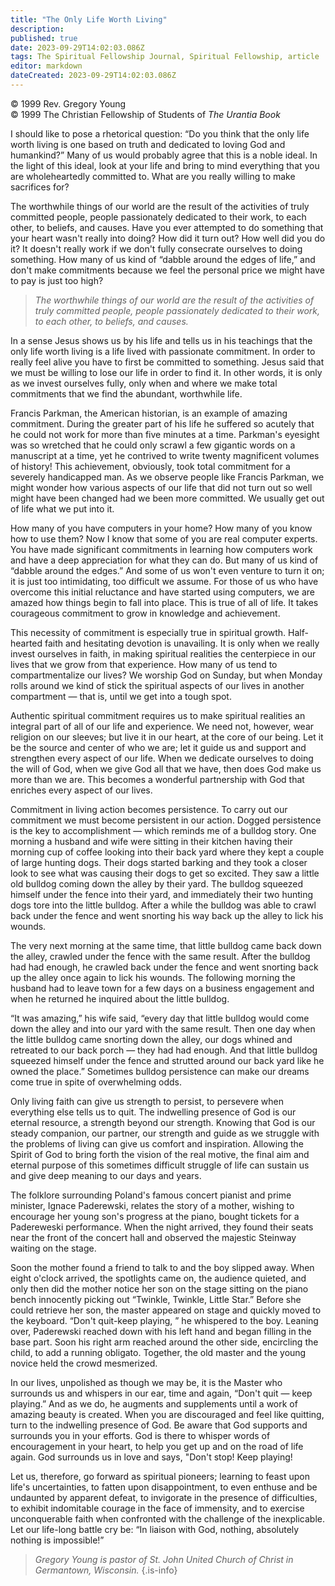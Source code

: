 ```yaml
---
title: "The Only Life Worth Living"
description: 
published: true
date: 2023-09-29T14:02:03.086Z
tags: The Spiritual Fellowship Journal, Spiritual Fellowship, article
editor: markdown
dateCreated: 2023-09-29T14:02:03.086Z
---
```


<p class="v-card v-sheet theme--light gray lighten-3 px-2">© 1999 Rev. Gregory Young<br>© 1999 The Christian Fellowship of Students of <i>The Urantia Book</i></p>

I should like to pose a rhetorical question: “Do you think that the only life worth living is one based on truth and dedicated to loving God and humankind?” Many of us would probably agree that this is a noble ideal. In the light of this ideal, look at your life and bring to mind everything that you are wholeheartedly committed to. What are you really willing to make sacrifices for?

The worthwhile things of our world are the result of the activities of truly committed people, people passionately dedicated to their work, to each other, to beliefs, and causes. Have you ever attempted to do something that your heart wasn't really into doing? How did it turn out? How well did you do it? It doesn't really work if we don't fully consecrate ourselves to doing something. How many of us kind of “dabble around the edges of life,” and don't make commitments because we feel the personal price we might have to pay is just too high?

> _The worthwhile things of our world are the result of the activities of truly committed people, people passionately dedicated to their work, to each other, to beliefs, and causes._

In a sense Jesus shows us by his life and tells us in his teachings that the only life worth living is a life lived with passionate commitment. In order to really feel alive you have to first be committed to something. Jesus said that we must be willing to lose our life in order to find it. In other words, it is only as we invest ourselves fully, only when and where we make total commitments that we find the abundant, worthwhile life.

Francis Parkman, the American historian, is an example of amazing commitment. During the greater part of his life he suffered so acutely that he could not work for more than five minutes at a time. Parkman's eyesight was so wretched that he could only scrawl a few gigantic words on a manuscript at a time, yet he contrived to write twenty magnificent volumes of history! This achievement, obviously, took total commitment for a severely handicapped man. As we observe people like Francis Parkman, we might wonder how various aspects of our life that did not turn out so well might have been changed had we been more committed. We usually get out of life what we put into it.

How many of you have computers in your home? How many of you know how to use them? Now I know that some of you are real computer experts. You have made significant commitments in learning how computers work and have a deep appreciation for what they can do. But many of us kind of “dabble around the edges.” And some of us won't even venture to turn it on; it is just too intimidating, too difficult we assume. For those of us who have overcome this initial reluctance and have started using computers, we are amazed how things begin to fall into place. This is true of all of life. It takes courageous commitment to grow in knowledge and achievement.

This necessity of commitment is especially true in spiritual growth. Half-hearted faith and hesitating devotion is unavailing. It is only when we really invest ourselves in faith, in making spiritual realities the centerpiece in our lives that we grow from that experience. How many of us tend to compartmentalize our lives? We worship God on Sunday, but when Monday rolls around we kind of stick the spiritual aspects of our lives in another compartment — that is, until we get into a tough spot.

Authentic spiritual commitment requires us to make spiritual realities an integral part of all of our life and experience. We need not, however, wear religion on our sleeves; but live it in our heart, at the core of our being. Let it be the source and center of who we are; let it guide us and support and strengthen every aspect of our life. When we dedicate ourselves to doing the will of God, when we give God all that we have, then does God make us more than we are. This becomes a wonderful partnership with God that enriches every aspect of our lives.

Commitment in living action becomes persistence. To carry out our commitment we must become persistent in our action. Dogged persistence is the key to accomplishment — which reminds me of a bulldog story. One morning a husband and wife were sitting in their kitchen having their morning cup of coffee looking into their back yard where they kept a couple of large hunting dogs. Their dogs started barking and they took a closer look to see what was causing their dogs to get so excited. They saw a little old bulldog coming down the alley by their yard. The bulldog squeezed himself under the fence into their yard, and immediately their two hunting dogs tore into the little bulldog. After a while the bulldog was able to crawl back under the fence and went snorting his way back up the alley to lick his wounds.

The very next morning at the same time, that little bulldog came back down the alley, crawled under the fence with the same result. After the bulldog had had enough, he crawled back under the fence and went snorting back up the alley once again to lick his wounds. The following morning the husband had to leave town for a few days on a business engagement and when he returned he inquired about the little bulldog.

“It was amazing,” his wife said, “every day that little bulldog would come down the alley and into our yard with the same result. Then one day when the little bulldog came snorting down the alley, our dogs whined and retreated to our back porch — they had had enough. And that little bulldog squeezed himself under the fence and strutted around our back yard like he owned the place.” Sometimes bulldog persistence can make our dreams come true in spite of overwhelming odds.

Only living faith can give us strength to persist, to persevere when everything else tells us to quit. The indwelling presence of God is our eternal resource, a strength beyond our strength. Knowing that God is our steady companion, our partner, our strength and guide as we struggle with the problems of living can give us comfort and inspiration. Allowing the Spirit of God to bring forth the vision of the real motive, the final aim and eternal purpose of this sometimes difficult struggle of life can sustain us and give deep meaning to our days and years.

The folklore surrounding Poland's famous concert pianist and prime minister, Ignace Paderewski, relates the story of a mother, wishing to encourage her young son's progress at the piano, bought tickets for a Padereweski performance. When the night arrived, they found their seats near the front of the concert hall and observed the majestic Steinway waiting on the stage.

Soon the mother found a friend to talk to and the boy slipped away. When eight o'clock arrived, the spotlights came on, the audience quieted, and only then did the mother notice her son on the stage sitting on the piano bench innocently picking out “Twinkle, Twinkle, Little Star.” Before she could retrieve her son, the master appeared on stage and quickly moved to the keyboard. “Don't quit-keep playing, ” he whispered to the boy. Leaning over, Paderewski reached down with his left hand and began filling in the base part. Soon his right arm reached around the other side, encircling the child, to add a running obligato. Together, the old master and the young novice held the crowd mesmerized.

In our lives, unpolished as though we may be, it is the Master who surrounds us and whispers in our ear, time and again, “Don't quit — keep playing.” And as we do, he augments and supplements until a work of amazing beauty is created. When you are discouraged and feel like quitting, turn to the indwelling presence of God. Be aware that God supports and surrounds you in your efforts. God is there to whisper words of encouragement in your heart, to help you get up and on the road of life again. God surrounds us in love and says, "Don't stop! Keep playing!

Let us, therefore, go forward as spiritual pioneers; learning to feast upon life's uncertainties, to fatten upon disappointment, to even enthuse and be undaunted by apparent defeat, to invigorate in the presence of difficulties, to exhibit indomitable courage in the face of immensity, and to exercise unconquerable faith when confronted with the challenge of the inexplicable. Let our life-long battle cry be: “In liaison with God, nothing, absolutely nothing is impossible!”

> _Gregory Young is pastor of St. John United Church of Christ in Germantown, Wisconsin._
{.is-info}